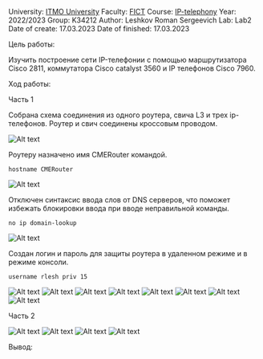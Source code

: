 University: [ITMO University](https://itmo.ru/ru/)
Faculty: [FICT](https://fict.itmo.ru)
Course: [IP-telephony](https://itmo-ict-faculty.github.io/ip-telephony/)
Year: 2022/2023
Group: K34212
Author: Leshkov Roman Sergeevich
Lab: Lab2
Date of create: 17.03.2023
Date of finished: 17.03.2023

Цель работы: 

Изучить построение сети IP-телефонии с помощью маршрутизатора Cisco 2811, коммутатора Cisco catalyst 3560 и IP телефонов Cisco 7960.

Ход работы:

Часть 1

Собрана схема соединения из одного роутера, свича L3 и трех ip-телефонов. Роутер и свич соединены кроссовым проводом.

![Alt text](screens/Screenshot_1.jpg)

Роутеру назначено имя CMERouter командой.

    hostname CMERouter

![Alt text](screens/Screenshot_2.jpg)

Отключен синтаксис ввода слов от DNS серверов, что поможет избежать блокировки ввода при вводе неправильной команды.

    no ip domain-lookup

![Alt text](screens/Screenshot_4.jpg)

Создан логин и пароль для защиты роутера в удаленном режиме и в режиме консоли.

    username rlesh priv 15 

![Alt text](screens/Screenshot_5.jpg)
![Alt text](screens/Screenshot_6.jpg)
![Alt text](screens/Screenshot_7.jpg)
![Alt text](screens/Screenshot_8.jpg)
![Alt text](screens/Screenshot_9.jpg)
![Alt text](screens/Screenshot_10.jpg)
![Alt text](screens/Screenshot_11.jpg)
![Alt text](screens/Screenshot_12.jpg)

Часть 2

![Alt text](screens/Screenshot_13.jpg)
![Alt text](screens/Screenshot_14.jpg)
![Alt text](screens/Screenshot_15.jpg)
![Alt text](screens/Screenshot_16.jpg)

Вывод:
